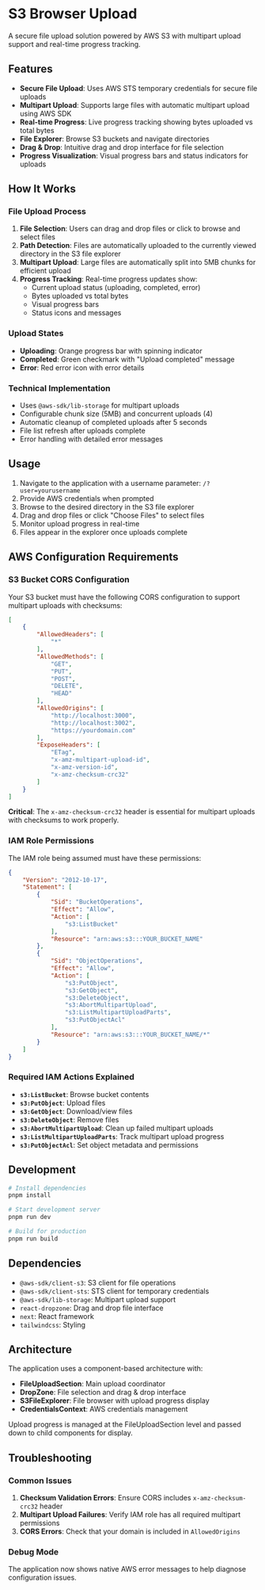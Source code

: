 # S3 Browser Upload

A secure file upload solution powered by AWS S3 with multipart upload support and real-time progress tracking.

## Features

- **Secure File Upload**: Uses AWS STS temporary credentials for secure file uploads
- **Multipart Upload**: Supports large files with automatic multipart upload using AWS SDK
- **Real-time Progress**: Live progress tracking showing bytes uploaded vs total bytes
- **File Explorer**: Browse S3 buckets and navigate directories
- **Drag & Drop**: Intuitive drag and drop interface for file selection
- **Progress Visualization**: Visual progress bars and status indicators for uploads

## How It Works

### File Upload Process

1. **File Selection**: Users can drag and drop files or click to browse and select files
2. **Path Detection**: Files are automatically uploaded to the currently viewed directory in the S3 file explorer
3. **Multipart Upload**: Large files are automatically split into 5MB chunks for efficient upload
4. **Progress Tracking**: Real-time progress updates show:
   - Current upload status (uploading, completed, error)
   - Bytes uploaded vs total bytes
   - Visual progress bars
   - Status icons and messages

### Upload States

- **Uploading**: Orange progress bar with spinning indicator
- **Completed**: Green checkmark with "Upload completed" message
- **Error**: Red error icon with error details

### Technical Implementation

- Uses `@aws-sdk/lib-storage` for multipart uploads
- Configurable chunk size (5MB) and concurrent uploads (4)
- Automatic cleanup of completed uploads after 5 seconds
- File list refresh after uploads complete
- Error handling with detailed error messages

## Usage

1. Navigate to the application with a username parameter: `/?user=yourusername`
2. Provide AWS credentials when prompted
3. Browse to the desired directory in the S3 file explorer
4. Drag and drop files or click "Choose Files" to select files
5. Monitor upload progress in real-time
6. Files appear in the explorer once uploads complete

## AWS Configuration Requirements

### S3 Bucket CORS Configuration

Your S3 bucket must have the following CORS configuration to support multipart uploads with checksums:

```json
[
    {
        "AllowedHeaders": [
            "*"
        ],
        "AllowedMethods": [
            "GET",
            "PUT",
            "POST",
            "DELETE",
            "HEAD"
        ],
        "AllowedOrigins": [
            "http://localhost:3000",
            "http://localhost:3002",
            "https://yourdomain.com"
        ],
        "ExposeHeaders": [
            "ETag",
            "x-amz-multipart-upload-id",
            "x-amz-version-id",
            "x-amz-checksum-crc32"
        ]
    }
]
```

**Critical**: The `x-amz-checksum-crc32` header is essential for multipart uploads with checksums to work properly.

### IAM Role Permissions

The IAM role being assumed must have these permissions:

```json
{
    "Version": "2012-10-17",
    "Statement": [
        {
            "Sid": "BucketOperations",
            "Effect": "Allow",
            "Action": [
                "s3:ListBucket"
            ],
            "Resource": "arn:aws:s3:::YOUR_BUCKET_NAME"
        },
        {
            "Sid": "ObjectOperations",
            "Effect": "Allow",
            "Action": [
                "s3:PutObject",
                "s3:GetObject",
                "s3:DeleteObject",
                "s3:AbortMultipartUpload",
                "s3:ListMultipartUploadParts",
                "s3:PutObjectAcl"
            ],
            "Resource": "arn:aws:s3:::YOUR_BUCKET_NAME/*"
        }
    ]
}
```

### Required IAM Actions Explained

- **`s3:ListBucket`**: Browse bucket contents
- **`s3:PutObject`**: Upload files
- **`s3:GetObject`**: Download/view files
- **`s3:DeleteObject`**: Remove files
- **`s3:AbortMultipartUpload`**: Clean up failed multipart uploads
- **`s3:ListMultipartUploadParts`**: Track multipart upload progress
- **`s3:PutObjectAcl`**: Set object metadata and permissions

## Development

```bash
# Install dependencies
pnpm install

# Start development server
pnpm run dev

# Build for production
pnpm run build
```

## Dependencies

- `@aws-sdk/client-s3`: S3 client for file operations
- `@aws-sdk/client-sts`: STS client for temporary credentials
- `@aws-sdk/lib-storage`: Multipart upload support
- `react-dropzone`: Drag and drop file interface
- `next`: React framework
- `tailwindcss`: Styling

## Architecture

The application uses a component-based architecture with:

- **FileUploadSection**: Main upload coordinator
- **DropZone**: File selection and drag & drop interface
- **S3FileExplorer**: File browser with upload progress display
- **CredentialsContext**: AWS credentials management

Upload progress is managed at the FileUploadSection level and passed down to child components for display.

## Troubleshooting

### Common Issues

1. **Checksum Validation Errors**: Ensure CORS includes `x-amz-checksum-crc32` header
2. **Multipart Upload Failures**: Verify IAM role has all required multipart permissions
3. **CORS Errors**: Check that your domain is included in `AllowedOrigins`

### Debug Mode

The application now shows native AWS error messages to help diagnose configuration issues.
